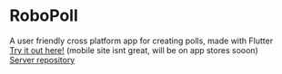 # RoboPoll

A user friendly cross platform app for creating polls, made with Flutter  
<a href="https://insaneh4.github.io/poll/#/" target="_blank">Try it out here!</a> (mobile site isnt great, will be on app stores sooon)  
<a href="https://github.com/InsaneH4/pollServer" target="_blank">Server repository</a>
